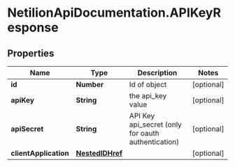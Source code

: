 # NetilionApiDocumentation.APIKeyResponse

## Properties
Name | Type | Description | Notes
------------ | ------------- | ------------- | -------------
**id** | **Number** | Id of object | [optional] 
**apiKey** | **String** | the api_key value | [optional] 
**apiSecret** | **String** | API Key api_secret (only for oauth authentication) | [optional] 
**clientApplication** | [**NestedIDHref**](NestedIDHref.md) |  | [optional] 
